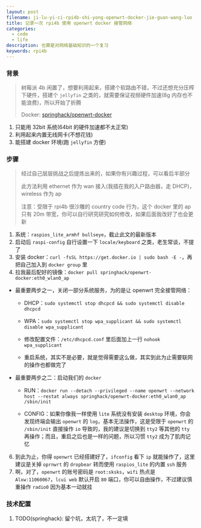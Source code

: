 ```yaml
---
layout: post
filename: ji-lu-yi-ci-rpi4b-shi-yong-openwrt-docker-jie-guan-wang-luo
title: 记录一次 rpi4b 使用 openwrt docker 接管网络
categories:
  - code
  - life
description: 也算是对网络基础知识的一个复习
keywords: rpi4b
---
```

### 背景

> 树莓派 4b 闲置了，想要利用起来，搭建个软路由不错，不过还想充分压榨下硬件，搭建个 `jellyfin` 之类的，就需要保证视频硬件加速(8g 内存也不能浪费)，所以开始了折腾
>
> Docker: [springhack/openwrt-docker](https://hub.docker.com/repository/docker/springhack/openwrt-docker)

1. 只能用 32bit 系统(64bit 的硬件加速都不太正常)
2. 利用起来内置无线网卡(不想花钱)
3. 能搭建 docker 环境(跑 `jellyfin` 方便)

### 步骤

> 经过自己层层挑战之后提炼出来的，如果你有兴趣过程，可以看后半部分
>
> 此方法利用 ethernet 作为 wan 接入(我插在我的入户路由器，走 DHCP)，wireless 作为 ap
>
> 注意：受限于 rpi4b 很沙雕的 country code 行为，这个 docker 里的 ap 只有 20m 带宽，你可以自行研究研究如何修改，如果后面我改好了也会更新

1. 系统：`raspios_lite_armhf bullseye`，截止此文的最新版本
2. 启动后 `raspi-config` 自行设置一下 `locale/keyboard` 之类，老生常谈，不提了
3. 安装 docker：`curl -fsSL https://get.docker.io | sudo bash -E -`，再把自己加入到 `docker group` 里
4. 拉我最后配好的镜像：`docker pull springhack/openwrt-docker:eth0_wlan0_ap`
- 最重要两步之一，关闭一部分系统服务，为的是让 openwrt 完全接管网络：

  - DHCP：`sudo systemctl stop dhcpcd && sudo systemctl disable dhcpcd`

  - WPA：`sudo systemctl stop wpa_supplicant && sudo systemctl disable wpa_supplicant`

  - 修改配置文件：`/etc/dhcpcd.conf` 里后面加上一行 `nohook wpa_supplicant`

  - 重启系统，其实不是必要，就是觉得需要这么做，其实到此为止需要联网的操作也都做完了

- 最重要两步之二：启动我们的 `docker`

  - RUN：`docker run --detach --privileged --name openwrt --network host --restat always springhack/openwrt-docker:eth0_wlan0_ap /sbin/init`

  - CONFIG：如果你像我一样使用 `lite` 系统没有安装 `desktop` 环境，你会发现终端会输出 `openwrt` 的 `log`，基本无法操作，这是受限于 `openwrt` 的 `/sbin/init` 直接操作 `io` 导致的，我的建议是切换到 `tty2` 等其他的 `tty` 再操作；而且，重启之后也是一样的问题，所以习惯 `tty2` 成为了肌肉记忆

6. 到此为止，你得 `openwrt` 已经搭建好了，`ifconfig` 看下 `ip` 就能操作了，这里建议是关掉 `oprnwrt` 的 `dropbear` 转而使用 `raspios_lite` 的内置 `ssh` 服务
7. 啊，对了，`openwrt` 的账号密码是 `root:sksks`，`wifi` 热点是 `Alxw:11060067`，`lcui web` 默认开启 `80` 端口，你可以自由操作，不过建议慎重操作 `radio0` 因为基本一动就挂

### 技术配置

1. TODO(springhack): 留个坑，太坑了，不一定填